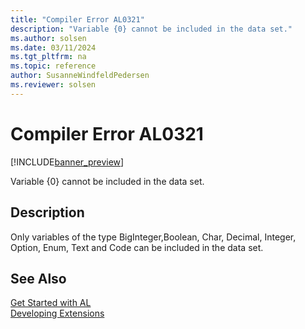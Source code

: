 ```yaml
---
title: "Compiler Error AL0321"
description: "Variable {0} cannot be included in the data set."
ms.author: solsen
ms.date: 03/11/2024
ms.tgt_pltfrm: na
ms.topic: reference
author: SusanneWindfeldPedersen
ms.reviewer: solsen
---
```

[//]: # (START>DO_NOT_EDIT)
[//]: # (IMPORTANT:Do not edit any of the content between here and the END>DO_NOT_EDIT.)
[//]: # (Any modifications should be made in the .xml files in the ModernDev repo.)
# Compiler Error AL0321

[!INCLUDE[banner_preview](../includes/banner_preview.md)]

Variable {0} cannot be included in the data set.


## Description
Only variables of the type BigInteger,Boolean, Char, Decimal, Integer, Option, Enum, Text and Code can be included in the data set.  

[//]: # (IMPORTANT: END>DO_NOT_EDIT)
## See Also  
[Get Started with AL](../devenv-get-started.md)  
[Developing Extensions](../devenv-dev-overview.md)  